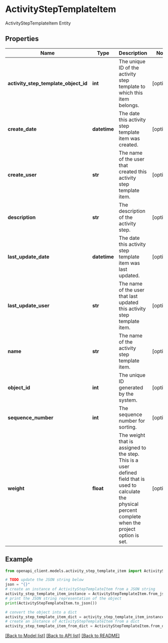 # ActivityStepTemplateItem

ActivityStepTemplateItem Entity

## Properties

Name | Type | Description | Notes
------------ | ------------- | ------------- | -------------
**activity_step_template_object_id** | **int** | The unique ID of the activity step template to which this item belongs. | [optional] 
**create_date** | **datetime** | The date this activity step template item was created. | [optional] 
**create_user** | **str** | The name of the user that created this activity step template item. | [optional] 
**description** | **str** | The description of the activity step. | [optional] 
**last_update_date** | **datetime** | The date this activity step template item was last updated. | [optional] 
**last_update_user** | **str** | The name of the user that last updated this activity step template item. | [optional] 
**name** | **str** | The name of the activity step template item. | [optional] 
**object_id** | **int** | The unique ID generated by the system. | [optional] 
**sequence_number** | **int** | The sequence number for sorting. | [optional] 
**weight** | **float** | The weight that is assigned to the step. This is a user defined field that is used to calculate the physical percent complete when the project option is set. | [optional] 

## Example

```python
from openapi_client.models.activity_step_template_item import ActivityStepTemplateItem

# TODO update the JSON string below
json = "{}"
# create an instance of ActivityStepTemplateItem from a JSON string
activity_step_template_item_instance = ActivityStepTemplateItem.from_json(json)
# print the JSON string representation of the object
print(ActivityStepTemplateItem.to_json())

# convert the object into a dict
activity_step_template_item_dict = activity_step_template_item_instance.to_dict()
# create an instance of ActivityStepTemplateItem from a dict
activity_step_template_item_from_dict = ActivityStepTemplateItem.from_dict(activity_step_template_item_dict)
```
[[Back to Model list]](../README.md#documentation-for-models) [[Back to API list]](../README.md#documentation-for-api-endpoints) [[Back to README]](../README.md)


